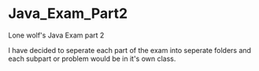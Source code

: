 # Java_Exam_Part2
Lone wolf's Java Exam part 2

I have decided to seperate each part of the exam into seperate folders and each subpart or problem would be in it's own class.
